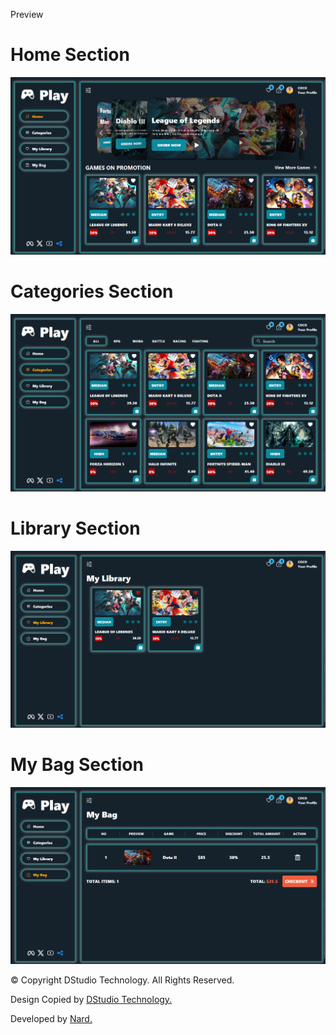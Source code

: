 Preview 

# Home Section 
<img src="/Preview/home.png" alt="home"/>


# Categories Section 
<img src="/Preview/Categories.png" alt="categories"/>



# Library Section 
<img src="/Preview/library.png" alt="library"/>


# My Bag Section
<img src="/Preview/MyBag.png" alt="Bag"/>


<footer class="flex flex-col items-center justify-center "> 
  <p>&copy; Copyright DStudio Technology. All Rights Reserved.</p>
        <p>
          Design Copied by
          <span className="text-red-500">
            <a
              href="https://www.youtube.com/@DStudioTechnology"
              target="_blank"
            >
              DStudio Technology.
            </a>
          </span>
        </p>
        <p>
          Developed by
          <span className="text-blue-500 uppercase">
            <a href="https://github.com/CocoShesh" target="_blank">
              Nard.
            </a>
          </span>
        </p>

</footer>
